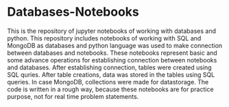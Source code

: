 # Databases-Notebooks

This is the repository of jupyter notebooks of working with databases and python.
This repository includes notebooks of working with SQL and MongoDB as databases and python language was used to make connection between databases and notebooks.
These notebooks represent basic and some advance operations for establishing connection between notebooks and databases.
After establishing connection, tables were created using SQL quries.
After table creations, data was stored in the tables using SQL queries. 
In case MongoDB, collections were made for datastorage.
The code is written in a rough way, because these notebooks are for practice purpose, not for real time problem statements.
